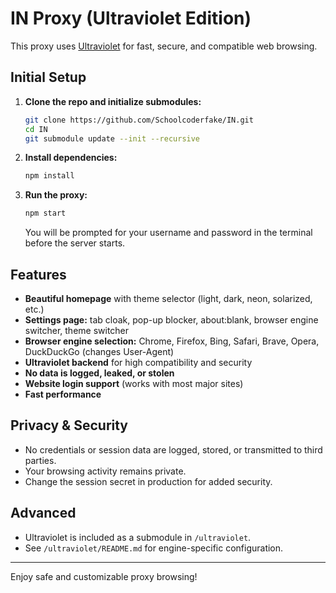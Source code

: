 # IN Proxy (Ultraviolet Edition)

This proxy uses [Ultraviolet](https://github.com/titaniumnetwork-dev/Ultraviolet) for fast, secure, and compatible web browsing.

## Initial Setup

1. **Clone the repo and initialize submodules:**
   ```bash
   git clone https://github.com/Schoolcoderfake/IN.git
   cd IN
   git submodule update --init --recursive
   ```

2. **Install dependencies:**
   ```bash
   npm install
   ```

3. **Run the proxy:**
   ```bash
   npm start
   ```
   You will be prompted for your username and password in the terminal before the server starts.

## Features

- **Beautiful homepage** with theme selector (light, dark, neon, solarized, etc.)
- **Settings page:** tab cloak, pop-up blocker, about:blank, browser engine switcher, theme switcher
- **Browser engine selection:** Chrome, Firefox, Bing, Safari, Brave, Opera, DuckDuckGo (changes User-Agent)
- **Ultraviolet backend** for high compatibility and security
- **No data is logged, leaked, or stolen**
- **Website login support** (works with most major sites)
- **Fast performance**

## Privacy & Security

- No credentials or session data are logged, stored, or transmitted to third parties.
- Your browsing activity remains private.
- Change the session secret in production for added security.

## Advanced

- Ultraviolet is included as a submodule in `/ultraviolet`.
- See `/ultraviolet/README.md` for engine-specific configuration.

---

Enjoy safe and customizable proxy browsing!